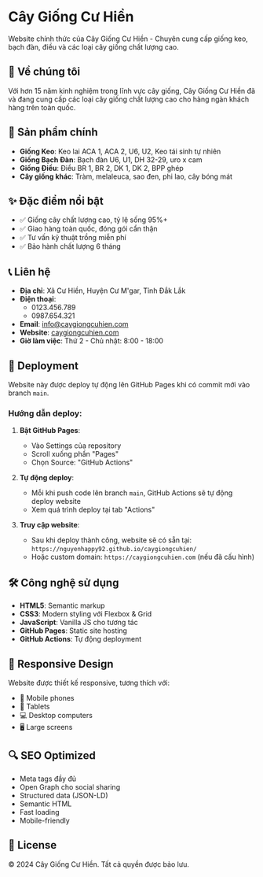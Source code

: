 # Cây Giống Cư Hiền

Website chính thức của Cây Giống Cư Hiền - Chuyên cung cấp giống keo, bạch đàn, điều và các loại cây giống chất lượng cao.

## 🌱 Về chúng tôi

Với hơn 15 năm kinh nghiệm trong lĩnh vực cây giống, Cây Giống Cư Hiền đã và đang cung cấp các loại cây giống chất lượng cao cho hàng ngàn khách hàng trên toàn quốc.

## 🌿 Sản phẩm chính

- **Giống Keo**: Keo lai ACA 1, ACA 2, U6, U2, Keo tái sinh tự nhiên
- **Giống Bạch Đàn**: Bạch đàn U6, U1, DH 32-29, uro x cam
- **Giống Điều**: Điều BR 1, BR 2, DK 1, DK 2, BPP ghép
- **Cây giống khác**: Tràm, melaleuca, sao đen, phi lao, cây bóng mát

## ✨ Đặc điểm nổi bật

- ✅ Giống cây chất lượng cao, tỷ lệ sống 95%+
- ✅ Giao hàng toàn quốc, đóng gói cẩn thận
- ✅ Tư vấn kỹ thuật trồng miễn phí
- ✅ Bảo hành chất lượng 6 tháng

## 📞 Liên hệ

- **Địa chỉ**: Xã Cư Hiền, Huyện Cư M'gar, Tỉnh Đắk Lắk
- **Điện thoại**: 
  - 0123.456.789
  - 0987.654.321
- **Email**: info@caygiongcuhien.com
- **Website**: [caygiongcuhien.com](https://caygiongcuhien.com)
- **Giờ làm việc**: Thứ 2 - Chủ nhật: 8:00 - 18:00

## 🚀 Deployment

Website này được deploy tự động lên GitHub Pages khi có commit mới vào branch `main`.

### Hướng dẫn deploy:

1. **Bật GitHub Pages**:
   - Vào Settings của repository
   - Scroll xuống phần "Pages"
   - Chọn Source: "GitHub Actions"

2. **Tự động deploy**:
   - Mỗi khi push code lên branch `main`, GitHub Actions sẽ tự động deploy website
   - Xem quá trình deploy tại tab "Actions"

3. **Truy cập website**:
   - Sau khi deploy thành công, website sẽ có sẵn tại: `https://nguyenhappy92.github.io/caygiongcuhien/`
   - Hoặc custom domain: `https://caygiongcuhien.com` (nếu đã cấu hình)

## 🛠 Công nghệ sử dụng

- **HTML5**: Semantic markup
- **CSS3**: Modern styling với Flexbox & Grid
- **JavaScript**: Vanilla JS cho tương tác
- **GitHub Pages**: Static site hosting
- **GitHub Actions**: Tự động deployment

## 📱 Responsive Design

Website được thiết kế responsive, tương thích với:
- 📱 Mobile phones
- 📱 Tablets
- 💻 Desktop computers
- 🖥 Large screens

## 🔍 SEO Optimized

- Meta tags đầy đủ
- Open Graph cho social sharing
- Structured data (JSON-LD)
- Semantic HTML
- Fast loading
- Mobile-friendly

## 📄 License

© 2024 Cây Giống Cư Hiền. Tất cả quyền được bảo lưu.
